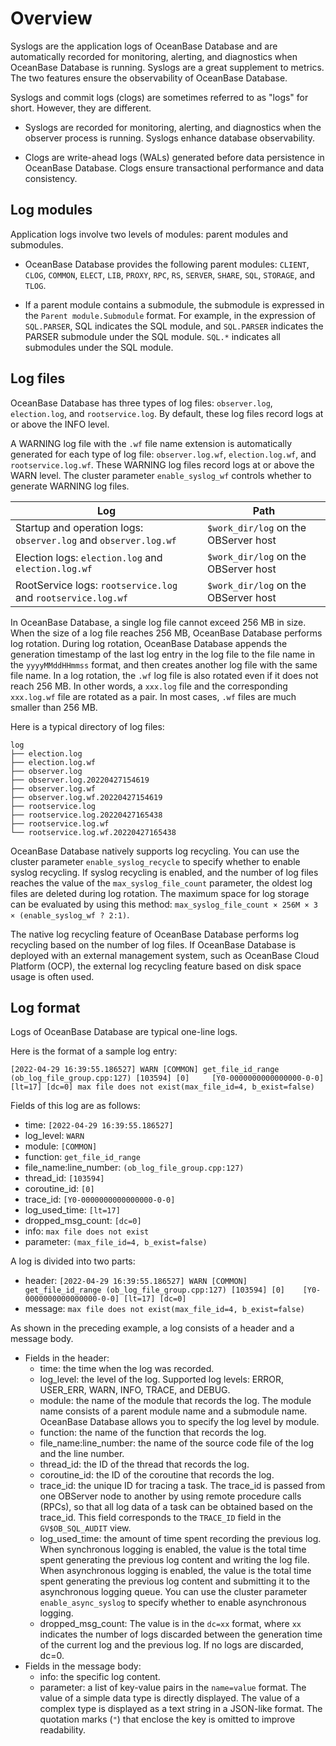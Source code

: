 # Overview

Syslogs are the application logs of OceanBase Database and are automatically recorded for monitoring, alerting, and diagnostics when OceanBase Database is running. Syslogs are a great supplement to metrics. The two features ensure the observability of OceanBase Database.

Syslogs and commit logs (clogs) are sometimes referred to as "logs" for short. However, they are different.

* Syslogs are recorded for monitoring, alerting, and diagnostics when the observer process is running. Syslogs enhance database observability.

* Clogs are write-ahead logs (WALs) generated before data persistence in OceanBase Database. Clogs ensure transactional performance and data consistency.

## Log modules

Application logs involve two levels of modules: parent modules and submodules.

* OceanBase Database provides the following parent modules: `CLIENT`, `CLOG`, `COMMON`, `ELECT`, `LIB`, `PROXY`, `RPC`, `RS`, `SERVER`, `SHARE`, `SQL`, `STORAGE`, and `TLOG`.

* If a parent module contains a submodule, the submodule is expressed in the `Parent module.Submodule` format. For example, in the expression of `SQL.PARSER`, SQL indicates the SQL module, and `SQL.PARSER` indicates the PARSER submodule under the SQL module. `SQL.*` indicates all submodules under the SQL module.

## Log files

OceanBase Database has three types of log files: `observer.log`, `election.log`, and `rootservice.log`. By default, these log files record logs at or above the INFO level.

A WARNING log file with the `.wf` file name extension is automatically generated for each type of log file: `observer.log.wf`, `election.log.wf`, and `rootservice.log.wf`. These WARNING log files record logs at or above the WARN level. The cluster parameter `enable_syslog_wf` controls whether to generate WARNING log files.

| Log | Path |
|---|---|
| Startup and operation logs: `observer.log` and `observer.log.wf` | `$work_dir/log` on the OBServer host  |
| Election logs: `election.log` and `election.log.wf` | `$work_dir/log` on the OBServer host  |
| RootService logs: `rootservice.log` and `rootservice.log.wf` | `$work_dir/log` on the OBServer host  |

In OceanBase Database, a single log file cannot exceed 256 MB in size. When the size of a log file reaches 256 MB, OceanBase Database performs log rotation. During log rotation, OceanBase Database appends the generation timestamp of the last log entry in the log file to the file name in the `yyyyMMddHHmmss` format, and then creates another log file with the same file name. In a log rotation, the `.wf` log file is also rotated even if it does not reach 256 MB. In other words, a `xxx.log` file and the corresponding `xxx.log.wf` file are rotated as a pair. In most cases, `.wf` files are much smaller than 256 MB.

Here is a typical directory of log files:

```
log
├── election.log
├── election.log.wf
├── observer.log
├── observer.log.20220427154619
├── observer.log.wf
├── observer.log.wf.20220427154619
├── rootservice.log
├── rootservice.log.20220427165438
├── rootservice.log.wf
└── rootservice.log.wf.20220427165438
```

OceanBase Database natively supports log recycling. You can use the cluster parameter `enable_syslog_recycle` to specify whether to enable syslog recycling. If syslog recycling is enabled, and the number of log files reaches the value of the `max_syslog_file_count` parameter, the oldest log files are deleted during log rotation. The maximum space for log storage can be evaluated by using this method: `max_syslog_file_count × 256M × 3 × (enable_syslog_wf ? 2:1)`.

The native log recycling feature of OceanBase Database performs log recycling based on the number of log files. If OceanBase Database is deployed with an external management system, such as OceanBase Cloud Platform (OCP), the external log recycling feature based on disk space usage is often used.

## Log format

Logs of OceanBase Database are typical one-line logs.

Here is the format of a sample log entry:

```
[2022-04-29 16:39:55.186527] WARN [COMMON] get_file_id_range (ob_log_file_group.cpp:127) [103594] [0]     [Y0-0000000000000000-0-0] [lt=17] [dc=0] max file does not exist(max_file_id=4, b_exist=false)
```

Fields of this log are as follows:

* time: `[2022-04-29 16:39:55.186527]`
* log_level: `WARN`
* module: `[COMMON]`
* function: `get_file_id_range`
* file_name:line_number: `(ob_log_file_group.cpp:127)`
* thread_id: `[103594]`
* coroutine_id: `[0]`
* trace_id: `[Y0-0000000000000000-0-0]`
* log_used_time: `[lt=17]`
* dropped_msg_count: `[dc=0]`
* info: `max file does not exist`
* parameter: `(max_file_id=4, b_exist=false)`

A log is divided into two parts:

* header: `[2022-04-29 16:39:55.186527] WARN [COMMON] get_file_id_range (ob_log_file_group.cpp:127) [103594] [0]    [Y0-0000000000000000-0-0] [lt=17] [dc=0] `
* message: `max file does not exist(max_file_id=4, b_exist=false)`

As shown in the preceding example, a log consists of a header and a message body.

* Fields in the header:
   * time: the time when the log was recorded.
   * log_level: the level of the log. Supported log levels: ERROR, USER_ERR, WARN, INFO, TRACE, and DEBUG.
   * module: the name of the module that records the log. The module name consists of a parent module name and a submodule name. OceanBase Database allows you to specify the log level by module.
   * function: the name of the function that records the log.
   * file_name:line_number: the name of the source code file of the log and the line number.
   * thread_id: the ID of the thread that records the log.
   * coroutine_id: the ID of the coroutine that records the log.
   * trace_id: the unique ID for tracing a task. The trace_id is passed from one OBServer node to another by using remote procedure calls (RPCs), so that all log data of a task can be obtained based on the trace_id. This field corresponds to the `TRACE_ID` field in the `GV$OB_SQL_AUDIT` view.
   * log_used_time: the amount of time spent recording the previous log. When synchronous logging is enabled, the value is the total time spent generating the previous log content and writing the log file. When asynchronous logging is enabled, the value is the total time spent generating the previous log content and submitting it to the asynchronous logging queue. You can use the cluster parameter `enable_async_syslog` to specify whether to enable asynchronous logging.
   * dropped_msg_count: The value is in the `dc=xx` format, where `xx` indicates the number of logs discarded between the generation time of the current log and the previous log. If no logs are discarded, dc=0.
* Fields in the message body:
   * info: the specific log content.
   * parameter: a list of key-value pairs in the `name=value` format. The value of a simple data type is directly displayed. The value of a complex type is displayed as a text string in a JSON-like format. The quotation marks (`"`) that enclose the key is omitted to improve readability.


